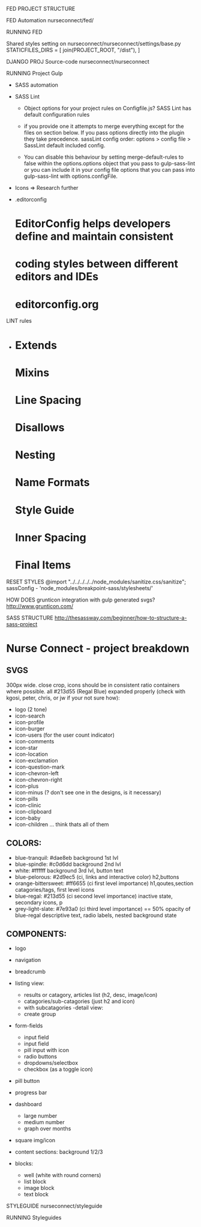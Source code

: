 FED PROJECT STRUCTURE

FED Automation
nurseconnect/fed/

RUNNING FED

Shared styles setting on nurseconnect/nurseconnect/settings/base.py
STATICFILES_DIRS = [
    join(PROJECT_ROOT, "/dist"),
]

DJANGO PROJ Source-code
nurseconnect/nurseconnect

RUNNING Project
Gulp
  - SASS automation
  - SASS Lint
    * Object options for your project rules on Configfile.js?
    SASS Lint has default configuration rules
    * if you provide one it attempts to merge everything except for the files on section below.
    If you pass options directly into the plugin they take precedence.
    sassLint config order: options > config file > SassLint default included config.

    * You can disable this behaviour by setting merge-default-rules to false within the options.options object that you pass to gulp-sass-lint or you can include it in your config file options that you can pass into gulp-sass-lint with options.configFile.

  - Icons => Research further
  - .editorconfig
    # EditorConfig helps developers define and maintain consistent
    # coding styles between different editors and IDEs
    # editorconfig.org

  LINT rules
  -   # Extends
      # Mixins
      # Line Spacing
      # Disallows
      # Nesting
      # Name Formats
      # Style Guide
      # Inner Spacing
      # Final Items

  RESET STYLES
  @import "../../../../../node_modules/sanitize.css/sanitize";
  sassConfig - 'node_modules/breakpoint-sass/stylesheets/'

  HOW DOES grunticon integration with gulp generated svgs?
  http://www.grunticon.com/

  SASS STRUCTURE
  http://thesassway.com/beginner/how-to-structure-a-sass-project


  # Nurse Connect - project breakdown

  ## SVGS

   300px wide. close crop, icons should be in consistent ratio containers where possible. all #213d55 (Regal Blue) expanded properly (check with kgosi, peter, chris, or jw if your not sure how):

  - logo (2 tone)
  - icon-search
  - icon-profile
  - icon-burger
  - icon-users (for the user count indicator)
  - icon-comments
  - icon-star
  - icon-location
  - icon-exclamation
  - icon-question-mark
  - icon-chevron-left
  - icon-chevron-right
  - icon-plus
  - icon-minus (? don't see one in the designs, is it necessary)
  - icon-pills
  - icon-clinic
  - icon-clipboard
  - icon-baby
  - icon-children
  ... think thats all of them


  ## COLORS:

  - blue-tranquil: #dae8eb
      background 1st lvl
  - blue-spindle: #c0d6dd
      background 2nd lvl
  - white: #ffffff
      background 3rd lvl, button text
  - blue-pelorous: #2d9ec5 (ci, links and interactive color)
      h2,buttons
  - orange-bittersweet: #ff6655 (ci first level importance)
      h1,qoutes,section catagories/tags, first level icons
  - blue-regal: #213d55 (ci second level importance)
      inactive state, secondary icons, p
  - grey-light-slate: #7e93a0 (ci third level importance) == 50% opacity of blue-regal
      descriptive text, radio labels, nested background state

  ## COMPONENTS:

  - logo
  - navigation
  - breadcrumb
  - listing view:
    - results or catagory,  articles list (h2, desc, image/icon)
    - catagories/sub-catagories (just h2 and icon)
    - with subcatagories
  -detail view:
    - create group

  - form-fields
    - input field
    - input field
    - pill input with icon
    - radio buttons
    - dropdowns/selectbox
    - checkbox (as a toggle icon)
  - pill button
  - progress bar
  - dashboard
    - large number
    - medium number
    - graph over months
  - square img/icon
  - content sections:
      background 1/2/3
  - blocks:
    - well (white with round corners)
    - list block
    - image block
    - text block


STYLEGUIDE
nurseconnect/styleguide

RUNNING Styleguides
